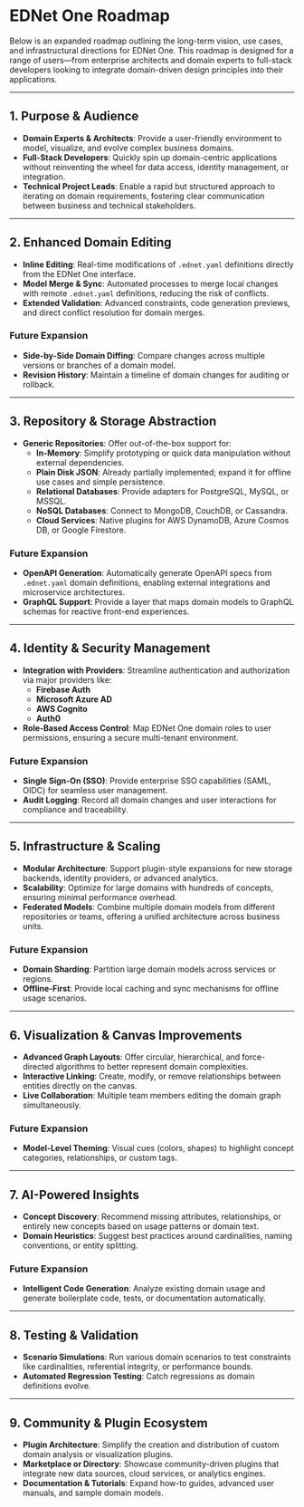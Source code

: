 # EDNet One Roadmap

Below is an expanded roadmap outlining the long-term vision, use cases, and infrastructural directions for EDNet One. This roadmap is designed for a range of users—from enterprise architects and domain experts to full-stack developers looking to integrate domain-driven design principles into their applications.

---

## 1. Purpose & Audience

- **Domain Experts & Architects**: Provide a user-friendly environment to model, visualize, and evolve complex business domains.
- **Full-Stack Developers**: Quickly spin up domain-centric applications without reinventing the wheel for data access, identity management, or integration.
- **Technical Project Leads**: Enable a rapid but structured approach to iterating on domain requirements, fostering clear communication between business and technical stakeholders.

---

## 2. Enhanced Domain Editing

- **Inline Editing**: Real-time modifications of `.ednet.yaml` definitions directly from the EDNet One interface.
- **Model Merge & Sync**: Automated processes to merge local changes with remote `.ednet.yaml` definitions, reducing the risk of conflicts.
- **Extended Validation**: Advanced constraints, code generation previews, and direct conflict resolution for domain merges.

### Future Expansion
- **Side-by-Side Domain Diffing**: Compare changes across multiple versions or branches of a domain model.
- **Revision History**: Maintain a timeline of domain changes for auditing or rollback.

---

## 3. Repository & Storage Abstraction

- **Generic Repositories**: Offer out-of-the-box support for:
    - **In-Memory**: Simplify prototyping or quick data manipulation without external dependencies.
    - **Plain Disk JSON**: Already partially implemented; expand it for offline use cases and simple persistence.
    - **Relational Databases**: Provide adapters for PostgreSQL, MySQL, or MSSQL.
    - **NoSQL Databases**: Connect to MongoDB, CouchDB, or Cassandra.
    - **Cloud Services**: Native plugins for AWS DynamoDB, Azure Cosmos DB, or Google Firestore.

### Future Expansion
- **OpenAPI Generation**: Automatically generate OpenAPI specs from `.ednet.yaml` domain definitions, enabling external integrations and microservice architectures.
- **GraphQL Support**: Provide a layer that maps domain models to GraphQL schemas for reactive front-end experiences.

---

## 4. Identity & Security Management

- **Integration with Providers**: Streamline authentication and authorization via major providers like:
    - **Firebase Auth**
    - **Microsoft Azure AD**
    - **AWS Cognito**
    - **Auth0**
- **Role-Based Access Control**: Map EDNet One domain roles to user permissions, ensuring a secure multi-tenant environment.

### Future Expansion
- **Single Sign-On (SSO)**: Provide enterprise SSO capabilities (SAML, OIDC) for seamless user management.
- **Audit Logging**: Record all domain changes and user interactions for compliance and traceability.

---

## 5. Infrastructure & Scaling

- **Modular Architecture**: Support plugin-style expansions for new storage backends, identity providers, or advanced analytics.
- **Scalability**: Optimize for large domains with hundreds of concepts, ensuring minimal performance overhead.
- **Federated Models**: Combine multiple domain models from different repositories or teams, offering a unified architecture across business units.

### Future Expansion
- **Domain Sharding**: Partition large domain models across services or regions.
- **Offline-First**: Provide local caching and sync mechanisms for offline usage scenarios.

---

## 6. Visualization & Canvas Improvements

- **Advanced Graph Layouts**: Offer circular, hierarchical, and force-directed algorithms to better represent domain complexities.
- **Interactive Linking**: Create, modify, or remove relationships between entities directly on the canvas.
- **Live Collaboration**: Multiple team members editing the domain graph simultaneously.

### Future Expansion
- **Model-Level Theming**: Visual cues (colors, shapes) to highlight concept categories, relationships, or custom tags.

---

## 7. AI-Powered Insights

- **Concept Discovery**: Recommend missing attributes, relationships, or entirely new concepts based on usage patterns or domain text.
- **Domain Heuristics**: Suggest best practices around cardinalities, naming conventions, or entity splitting.

### Future Expansion
- **Intelligent Code Generation**: Analyze existing domain usage and generate boilerplate code, tests, or documentation automatically.

---

## 8. Testing & Validation

- **Scenario Simulations**: Run various domain scenarios to test constraints like cardinalities, referential integrity, or performance bounds.
- **Automated Regression Testing**: Catch regressions as domain definitions evolve.

---

## 9. Community & Plugin Ecosystem

- **Plugin Architecture**: Simplify the creation and distribution of custom domain analysis or visualization plugins.
- **Marketplace or Directory**: Showcase community-driven plugins that integrate new data sources, cloud services, or analytics engines.
- **Documentation & Tutorials**: Expand how-to guides, advanced user manuals, and sample domain models.

